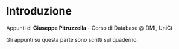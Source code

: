# Introduzione

Appunti di **Giuseppe Pitruzzella** - Corso di Database @ DMI, UniCt

Gli appunti su questa parte sono scritti sul quaderno.